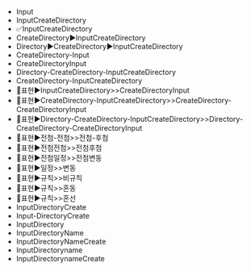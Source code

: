 - Input
- InputCreateDirectory
- ✅InputCreateDirectory
- CreateDirectory▶️InputCreateDirectory
- Directory▶️CreateDirectory▶️InputCreateDirectory
- CreateDirectory-Input
- CreateDirectoryInput
- Directory-CreateDirectory-InputCreateDirectory
- CreateDirectory-InputCreateDirectory
- 📌표현▶️InputCreateDirectory>>CreateDirectoryInput
- 📌표현▶️CreateDirectory-InputCreateDirectory>>CreateDirectory-CreateDirectoryInput
- 📌표현▶️Directory-CreateDirectory-InputCreateDirectory>>Directory-CreateDirectory-CreateDirectoryInput
- 📌표현▶️전첨-전첨>>전첨-후첨
- 📌표현▶️전첨전첨>>전첨후첨
- 📌표현▶️전첨일정>>전첨변동
- 📌표현▶️일정>>변동
- 📌표현▶️규칙>>비규칙
- 📌표현▶️규칙>>혼동
- 📌표현▶️규칙>>혼선
- InputDirectoryCreate
- Input-DirectoryCreate
- InputDirectory
- InputDirectoryName
- InputDirectoryNameCreate
- InputDirectoryname
- InputDirectorynameCreate